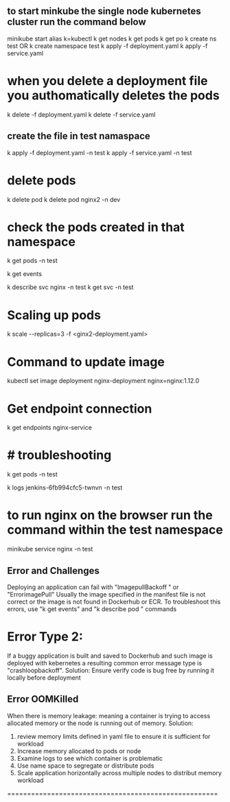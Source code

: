 ## to start minkube the single node kubernetes cluster run the command below

minikube start
alias k=kubectl
k get nodes
k get pods 
k get po
k create ns test OR k create namespace test
k apply -f deployment.yaml
k apply -f service.yaml 

# when you delete a deployment file you authomatically deletes the pods
k delete -f deployment.yaml 
k delete -f service.yaml 
## create the file in test namaspace
k apply -f deployment.yaml -n test
k apply -f service.yaml -n test

# delete pods 
k delete pod <podname>
k delete pod nginx2 -n dev

# check the pods created in that namespace
k get pods -n test

k get events

k describe svc nginx  -n test
k get svc -n test 
# Scaling up pods
k scale --replicas=3 -f <ginx2-deployment.yaml>

# Command to update image 
kubectl set image deployment nginx-deployment nginx=nginx:1.12.0

# Get endpoint connection 
k get endpoints nginx-service

# # troubleshooting

k get pods -n test

k logs jenkins-6fb994cfc5-twnvn -n test

# to run nginx on the browser run the command within the test namespace

 minikube service nginx -n test


 ## Error and Challenges
 Deploying an application can fail with "ImagepullBackoff
" or "ErrorimagePull" Usually the image specified in the manifest file is not correct or the image is not found in Dockerhub or ECR. To troubleshoot this errors, use "k get events" and "k describe pod <podname>" commands 

# Error Type 2:
If a buggy application is built and saved to Dockerhub and such image is deployed with kebernetes a resulting common error message type is "crashloopbackoff". Solution: Ensure verify code is bug free by running it locally before deployment

## Error OOMKilled
When there is memory leakage: meaning a container is trying to access allocated memory or the node is running out of memory. 
Solution:
1. review memory limits defined in yaml file to ensure it is sufficient for workload
2. Increase memory allocated to pods or node
3. Examine logs to see which container is problematic
4. Use name space to segregate or distribute pods
5. Scale application horizontally across multiple nodes to distribut  memory workload 

 =====================================================